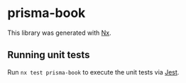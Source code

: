 # prisma-book

This library was generated with [Nx](https://nx.dev).

## Running unit tests

Run `nx test prisma-book` to execute the unit tests via [Jest](https://jestjs.io).
